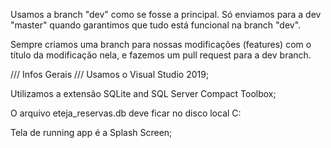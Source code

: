 Usamos a branch "dev" como se fosse a principal. Só enviamos para a dev "master" quando garantimos que tudo está funcional na branch "dev".

Sempre criamos uma branch para nossas modificações (features) com o título da modificação nela, e fazemos um pull request para a dev branch.

/// Infos Gerais ///
Usamos o Visual Studio 2019;

Utilizamos a extensão SQLite and SQL Server Compact Toolbox;

O arquivo eteja_reservas.db deve ficar no disco local C:

Tela de running app é a Splash Screen;

